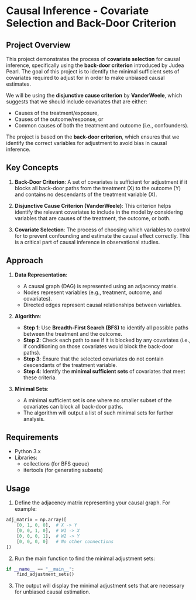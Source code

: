 # Causal Inference - Covariate Selection and Back-Door Criterion

## Project Overview

This project demonstrates the process of **covariate selection** for causal inference, specifically using the **back-door criterion** introduced by Judea Pearl. The goal of this project is to identify the minimal sufficient sets of covariates required to adjust for in order to make unbiased causal estimates. 

We will be using the **disjunctive cause criterion** by **VanderWeele**, which suggests that we should include covariates that are either:

- Causes of the treatment/exposure,
- Causes of the outcome/response, or
- Common causes of both the treatment and outcome (i.e., confounders).

The project is based on the **back-door criterion**, which ensures that we identify the correct variables for adjustment to avoid bias in causal inference.

## Key Concepts

1. **Back-Door Criterion**: A set of covariates is sufficient for adjustment if it blocks all back-door paths from the treatment (X) to the outcome (Y) and contains no descendants of the treatment variable (X).

2. **Disjunctive Cause Criterion (VanderWeele)**: This criterion helps identify the relevant covariates to include in the model by considering variables that are causes of the treatment, the outcome, or both.

3. **Covariate Selection**: The process of choosing which variables to control for to prevent confounding and estimate the causal effect correctly. This is a critical part of causal inference in observational studies.

## Approach

1. **Data Representation**: 
   - A causal graph (DAG) is represented using an adjacency matrix.
   - Nodes represent variables (e.g., treatment, outcome, and covariates).
   - Directed edges represent causal relationships between variables.

2. **Algorithm**:
   - **Step 1**: Use **Breadth-First Search (BFS)** to identify all possible paths between the treatment and the outcome.
   - **Step 2**: Check each path to see if it is blocked by any covariates (i.e., if conditioning on those covariates would block the back-door paths).
   - **Step 3**: Ensure that the selected covariates do not contain descendants of the treatment variable.
   - **Step 4**: Identify the **minimal sufficient sets** of covariates that meet these criteria.

3. **Minimal Sets**: 
   - A minimal sufficient set is one where no smaller subset of the covariates can block all back-door paths.
   - The algorithm will output a list of such minimal sets for further analysis.

## Requirements

- Python 3.x
- Libraries:
   - collections (for BFS queue)
   - itertools (for generating subsets)

## Usage

1. Define the adjacency matrix representing your causal graph. For example:
```python
adj_matrix = np.array([
    [0, 1, 0, 0],  # X -> Y
    [0, 0, 1, 0],  # W1 -> X
    [0, 0, 0, 1],  # W2 -> Y
    [0, 0, 0, 0]   # No other connections
])
```
2. Run the main function to find the minimal adjustment sets:
```python
if __name__ == "__main__":
    find_adjustment_sets()
```

3. The output will display the minimal adjustment sets that are necessary for unbiased causal estimation.
